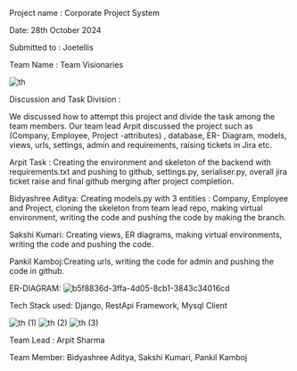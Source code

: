 Project name : Corporate Project System

Date: 28th October 2024

Submitted to : Joetellis

Team Name : Team Visionaries

![th](https://github.com/user-attachments/assets/40bab1c7-5502-457e-9da9-f5a5cb0d6a43)

Discussion and Task Division : 

We discussed how to attempt this project and divide the task among the team members. Our team lead Arpit discussed the project such as (Company, Employee, Project -attributes) , database, ER- Diagram, models, views, urls, settings, admin and requirements, raising tickets in Jira etc.

Arpit Task :  Creating  the environment and skeleton of the backend with requirements.txt and pushing to github, settings.py, serialiser.py, overall jira ticket raise and final github merging after project completion.

Bidyashree Aditya: Creating models.py with 3 entities : Company, Employee and Project, cloning the skeleton from team lead repo, making virtual environment, writing the code and pushing the code by making the branch.

Sakshi Kumari: Creating views, ER diagrams, making virtual environments, writing the code and pushing the code.

Pankil Kamboj:Creating urls, writing the code for admin and pushing the code in github. 



ER-DIAGRAM: 
![b5f8836d-3ffa-4d05-8cb1-3843c34016cd](https://github.com/user-attachments/assets/f156b0b3-4db4-4ba7-a327-f1e5a72f36e7)


Tech Stack used: Django, RestApi Framework, Mysql Client

![th (1)](https://github.com/user-attachments/assets/5d6607e0-ff8d-44bb-a178-0008929ba064)
![th (2)](https://github.com/user-attachments/assets/031c6a31-821e-4595-be46-8e09f773059e)
![th (3)](https://github.com/user-attachments/assets/c05514e6-55cc-4a23-a1b7-a0592b3fb476)



Team Lead : Arpit Sharma

Team Member: Bidyashree Aditya, Sakshi Kumari, Pankil Kamboj


